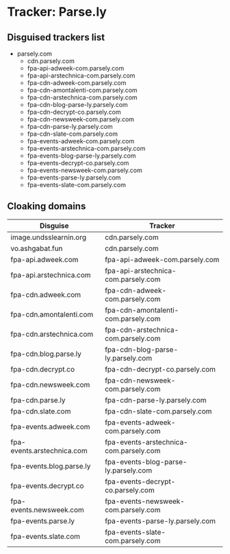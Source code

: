 # Tracker: Parse.ly

## Disguised trackers list

* parsely.com
    * cdn.parsely.com
    * fpa-api-adweek-com.parsely.com
    * fpa-api-arstechnica-com.parsely.com
    * fpa-cdn-adweek-com.parsely.com
    * fpa-cdn-amontalenti-com.parsely.com
    * fpa-cdn-arstechnica-com.parsely.com
    * fpa-cdn-blog-parse-ly.parsely.com
    * fpa-cdn-decrypt-co.parsely.com
    * fpa-cdn-newsweek-com.parsely.com
    * fpa-cdn-parse-ly.parsely.com
    * fpa-cdn-slate-com.parsely.com
    * fpa-events-adweek-com.parsely.com
    * fpa-events-arstechnica-com.parsely.com
    * fpa-events-blog-parse-ly.parsely.com
    * fpa-events-decrypt-co.parsely.com
    * fpa-events-newsweek-com.parsely.com
    * fpa-events-parse-ly.parsely.com
    * fpa-events-slate-com.parsely.com

## Cloaking domains

| Disguise | Tracker |
| ---- | ---- |
| image.undsslearnin.org | cdn.parsely.com |
| vo.ashgabat.fun | cdn.parsely.com |
| fpa-api.adweek.com | fpa-api-adweek-com.parsely.com |
| fpa-api.arstechnica.com | fpa-api-arstechnica-com.parsely.com |
| fpa-cdn.adweek.com | fpa-cdn-adweek-com.parsely.com |
| fpa-cdn.amontalenti.com | fpa-cdn-amontalenti-com.parsely.com |
| fpa-cdn.arstechnica.com | fpa-cdn-arstechnica-com.parsely.com |
| fpa-cdn.blog.parse.ly | fpa-cdn-blog-parse-ly.parsely.com |
| fpa-cdn.decrypt.co | fpa-cdn-decrypt-co.parsely.com |
| fpa-cdn.newsweek.com | fpa-cdn-newsweek-com.parsely.com |
| fpa-cdn.parse.ly | fpa-cdn-parse-ly.parsely.com |
| fpa-cdn.slate.com | fpa-cdn-slate-com.parsely.com |
| fpa-events.adweek.com | fpa-events-adweek-com.parsely.com |
| fpa-events.arstechnica.com | fpa-events-arstechnica-com.parsely.com |
| fpa-events.blog.parse.ly | fpa-events-blog-parse-ly.parsely.com |
| fpa-events.decrypt.co | fpa-events-decrypt-co.parsely.com |
| fpa-events.newsweek.com | fpa-events-newsweek-com.parsely.com |
| fpa-events.parse.ly | fpa-events-parse-ly.parsely.com |
| fpa-events.slate.com | fpa-events-slate-com.parsely.com |